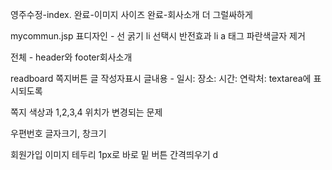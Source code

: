 ﻿영주수정-index.
완료-이미지 사이즈
완료-회사소개 더 그럴싸하게

mycommun.jsp 
표디자인 - 선 굵기
li 선택시 반전효과
li a 태그 파란색글자 제거

전체 - header와 footer회사소개

readboard
쪽지버튼
글 작성자표시
글내용 - 일시: 장소: 시간: 연락처: textarea에 표시되도록

쪽지
색상과 1,2,3,4 위치가 변경되는 문제

우편번호
글자크기, 창크기

회원가입
이미지 테두리 1px로
바로 밑 버튼 간격띄우기
d
